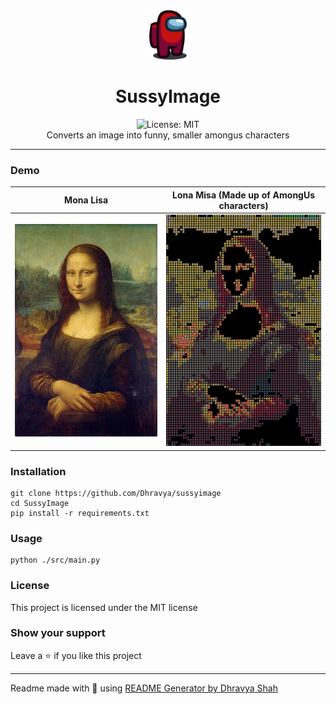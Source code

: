 <div align="center">
<img src="amongus_images/red.webp" width=60>
<h1 align="center">SussyImage</h1>
<img alt="License: MIT" src="https://img.shields.io/badge/License-MIT-blue.svg" />

<br/>
Converts an image into funny, smaller amongus characters
</div>


***

### Demo

Mona Lisa                 |  Lona Misa (Made up of AmongUs characters)
:-------------------------:|:-------------------------:
![Mona Lisa](./assets/monalisa.jpg)  |  <img src="./assets/lonamisa.png" alt="LonaMisa" width="405"/>

### Installation
```
git clone https://github.com/Dhravya/sussyimage
cd SussyImage
pip install -r requirements.txt
```

### Usage
```
python ./src/main.py
```

### License
This project is licensed under the MIT license
### Show your support
Leave a ⭐ if you like this project

***
Readme made with 💖 using [README Generator by Dhravya Shah](https://github.com/Dhravya/readme-generator)